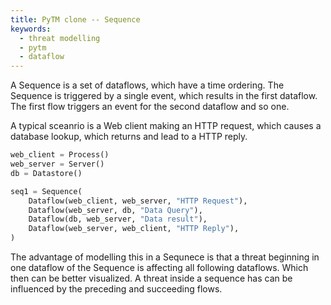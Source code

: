 ```yaml
---
title: PyTM clone -- Sequence
keywords: 
  - threat modelling
  - pytm 
  - dataflow
---
```


A Sequence is a set of dataflows, which have a time ordering.
The Sequence is triggered by a single event, which results in the first dataflow.
The first flow triggers an event for the second dataflow and so one.

A typical sceanrio is a Web client making an HTTP request, which causes a database lookup, which returns and lead to a HTTP reply.

```python
web_client = Process()
web_server = Server()
db = Datastore()

seq1 = Sequence(
    Dataflow(web_client, web_server, "HTTP Request"),
    Dataflow(web_server, db, "Data Query"),
    Dataflow(db, web_server, "Data result"),
    Dataflow(web_server, web_client, "HTTP Reply"),
)
```

The advantage of modelling this in a Sequnece is that a threat beginning in one dataflow of the Sequence is affecting all following dataflows.
Which then can be better visualized.
A threat inside a sequence has can be influenced by the preceding and succeeding flows.
